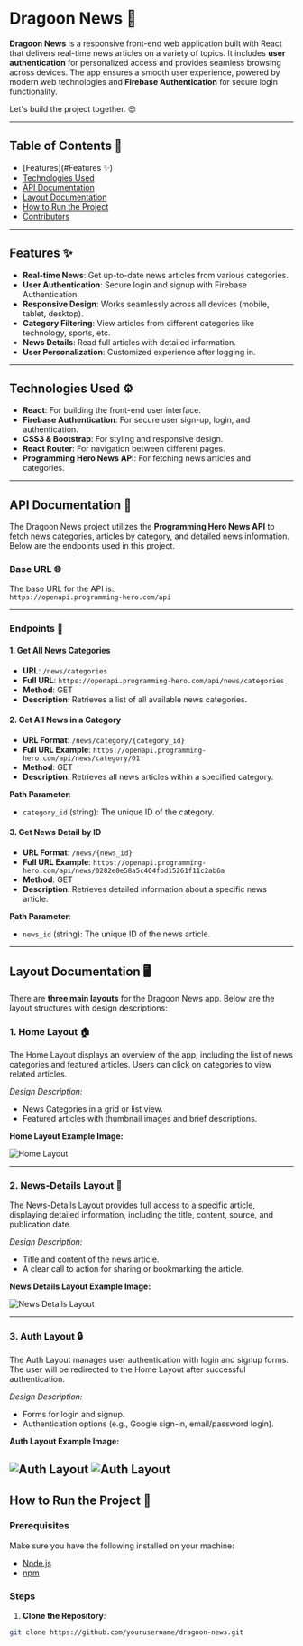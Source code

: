# Dragoon News 🚀

**Dragoon News** is a responsive front-end web application built with React that delivers real-time news articles on a variety of topics. It includes **user authentication** for personalized access and provides seamless browsing across devices. The app ensures a smooth user experience, powered by modern web technologies and **Firebase Authentication** for secure login functionality.

Let's build the project together. 😎

---

## Table of Contents 📑

- [Features](#Features ✨)
- [Technologies Used](#technologies-used)
- [API Documentation](#api-documentation)
- [Layout Documentation](#layout-documentation)
- [How to Run the Project](#how-to-run-the-project)
- [Contributors](#contributors)

---

## Features ✨

- **Real-time News**: Get up-to-date news articles from various categories.
- **User Authentication**: Secure login and signup with Firebase Authentication.
- **Responsive Design**: Works seamlessly across all devices (mobile, tablet, desktop).
- **Category Filtering**: View articles from different categories like technology, sports, etc.
- **News Details**: Read full articles with detailed information.
- **User Personalization**: Customized experience after logging in.

---

## Technologies Used ⚙️

- **React**: For building the front-end user interface.
- **Firebase Authentication**: For secure user sign-up, login, and authentication.
- **CSS3 & Bootstrap**: For styling and responsive design.
- **React Router**: For navigation between different pages.
- **Programming Hero News API**: For fetching news articles and categories.

---

## API Documentation 📡

The Dragoon News project utilizes the **Programming Hero News API** to fetch news categories, articles by category, and detailed news information. Below are the endpoints used in this project.

### Base URL 🌐

The base URL for the API is:  
`https://openapi.programming-hero.com/api`

---

### Endpoints 📝

#### 1. **Get All News Categories**

- **URL**: `/news/categories`
- **Full URL**: `https://openapi.programming-hero.com/api/news/categories`
- **Method**: GET
- **Description**: Retrieves a list of all available news categories.

#### 2. **Get All News in a Category**

- **URL Format**: `/news/category/{category_id}`
- **Full URL Example**: `https://openapi.programming-hero.com/api/news/category/01`
- **Method**: GET
- **Description**: Retrieves all news articles within a specified category.

**Path Parameter**:
- `category_id` (string): The unique ID of the category.

#### 3. **Get News Detail by ID**

- **URL Format**: `/news/{news_id}`
- **Full URL Example**: `https://openapi.programming-hero.com/api/news/0282e0e58a5c404fbd15261f11c2ab6a`
- **Method**: GET
- **Description**: Retrieves detailed information about a specific news article.

**Path Parameter**:
- `news_id` (string): The unique ID of the news article.

---

## Layout Documentation 🖥️

There are **three main layouts** for the Dragoon News app. Below are the layout structures with design descriptions:

### 1. **Home Layout** 🏠

The Home Layout displays an overview of the app, including the list of news categories and featured articles. Users can click on categories to view related articles.

*Design Description:*
- News Categories in a grid or list view.
- Featured articles with thumbnail images and brief descriptions.

**Home Layout Example Image:**

![Home Layout](https://github.com/ProgrammingHero1/dragon-news-resources/blob/main/design/home-layout.png)

---

### 2. **News-Details Layout** 📰

The News-Details Layout provides full access to a specific article, displaying detailed information, including the title, content, source, and publication date.

*Design Description:*
- Title and content of the news article.
- A clear call to action for sharing or bookmarking the article.

**News Details Layout Example Image:**

![News Details Layout](https://github.com/ProgrammingHero1/dragon-news-resources/blob/main/design/news-details-layout.png)

---

### 3. **Auth Layout** 🔒

The Auth Layout manages user authentication with login and signup forms. The user will be redirected to the Home Layout after successful authentication.

*Design Description:*
- Forms for login and signup.
- Authentication options (e.g., Google sign-in, email/password login).

**Auth Layout Example Image:**

![Auth Layout](https://github.com/ProgrammingHero1/dragon-news-resources/blob/main/design/auth-layout-login.png)
![Auth Layout](https://github.com/ProgrammingHero1/dragon-news-resources/blob/main/design/auth-layout-register.png)
---

## How to Run the Project 🚀

### Prerequisites

Make sure you have the following installed on your machine:
- [Node.js](https://nodejs.org/)
- [npm](https://www.npmjs.com/)

### Steps

1. **Clone the Repository**:

```bash
git clone https://github.com/yourusername/dragoon-news.git

